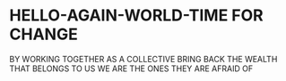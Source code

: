 # HELLO-AGAIN-WORLD-TIME FOR CHANGE     
BY WORKING TOGETHER AS A COLLECTIVE
BRING BACK THE WEALTH THAT BELONGS TO US
WE ARE THE ONES THEY ARE AFRAID OF
